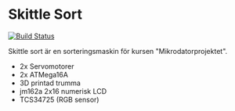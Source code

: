 # Skittle Sort

[![Build Status](https://travis-ci.org/joemccann/dillinger.svg?branch=master)](https://travis-ci.org/joemccann/dillinger)

Skittle sort är en sorteringsmaskin för kursen "Mikrodatorprojektet".

- 2x Servomotorer
- 2x ATMega16A
- 3D printad trumma 
- jm162a 2x16 numerisk LCD
- TCS34725 (RGB sensor)
